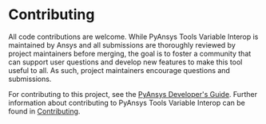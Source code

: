 # Contributing

All code contributions are welcome. While PyAnsys Tools Variable Interop is
maintained by Ansys and all submissions are thoroughly reviewed by project maintainers
before merging, the goal is to foster a community that can support user questions and develop
new features to make this tool useful to all. As such, project maintainers encourage questions
and submissions.

For contributing to this project, see the [PyAnsys Developer's Guide].
Further information about contributing to PyAnsys Tools Variable Interop
can be found in [Contributing].

[PyAnsys Developer's Guide]: https://dev.docs.pyansys.com/how-to/contributing.html
[Contributing]: https://variableinterop.docs.pyansys.com/version/dev/contributing/index.html

